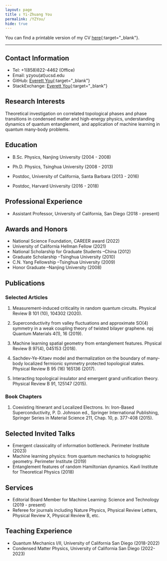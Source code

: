 ```yaml
--- 
layout: page 
title : Yi-Zhuang You 
permalink: /YZYou/
hide: true
---
```


You can find a printable version of my CV [here]({{site.baseurl}}/assets/pdf/CV.pdf){:target="_blank"}.

----

## Contact Information

- Tel: +1(858)822-4462 (Office)
- Email: yzyou(at)ucsd.edu
- GitHub: [Everett You](https://github.com/EverettYou){:target="_blank"}
- StackExchange: [Everett You](https://physics.stackexchange.com/users/7616/everett-you){:target="_blank"}

## Research Interests

Theoretical investigation on correlated topological phases and phase transitions in condensed matter and high-energy physics, understanding dynamics of quantum entanglement, and application of machine learning in quantum many-body problems.

## Education

- B.Sc. Physics, Nanjing University (2004 - 2008)

- Ph.D. Physics, Tsinghua University (2008 - 2013)

- Postdoc, University of California, Santa Barbara (2013 - 2016)

- Postdoc, Harvard University (2016 - 2018)

## Professional Experience

- Assistant Professor, University of California, San Diego (2018 - present)

## Awards and Honors

- National Science Foundation, CAREER award (2022)
- University of California Hellman Fellow (2021)  
- National Scholarship for Graduate Students –China (2012)
- Graduate Scholarship –Tsinghua University (2010) 
- C.N. Yang Fellowship –Tsinghua University (2009)
- Honor Graduate –Nanjing University (2008)

## Publications

### Selected Articles

1. Measurement-induced criticality in random quantum circuits. Physical Review B 101 (10), 104302 (2020).

2. Superconductivity from valley fluctuations and approximate SO(4) symmetry in a weak coupling theory of twisted bilayer graphene. npj Quantum Materials 4(1), 16 (2019). 

3. Machine learning spatial geometry from entanglement features. Physical Review B 97(4), 045153 (2018).

4. Sachdev-Ye-Kitaev model and thermalization on the boundary of many-body localized fermionic symmetry protected topological states. Physical Review B 95 (16) 165136 (2017).

5. Interacting topological insulator and emergent grand unification theory. Physical Review B 91, 125147 (2015).

### Book Chapters

1. Coexisting Itinerant and Localized Electrons. In: Iron-Based Superconductivity, P. D. Johnson ed., Springer International Publishing, Springer Series in Material Science 211, Chap. 10, p. 377-408 (2015).


## Selected Invited Talks

- Emergent classicality of information bottleneck. Perimeter Institute (2023) 
- Machine learning physics: from quantum mechanics to holographic geometry. Perimeter Institute (2019)
- Entanglement features of random Hamiltonian dynamics. Kavli Institute for Theoretical Physics (2018)

## Services

- Editorial Board Member for Machine Learning: Science and Technology (2019 - present)
- Referee for journals including Nature Physics, Physical Review Letters, Physical Review X, Physical Review B, etc.

## Teaching Experience

- Quantum Mechanics I/II, University of California San Diego (2018-2022)
- Condensed Matter Physics, University of California San Diego (2022-2023)

